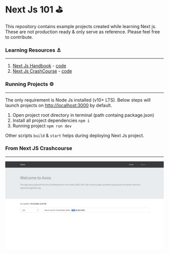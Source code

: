 # Next Js 101 ⛳️

This repository contains example projects created while learning Next js. These are not production ready & only serve as reference. Please feel free to contribute.


### Learning Resources ⚓️
---
1. [Next Js Handbook](https://www.freecodecamp.org/news/the-next-js-handbook/) - [code](https://github.com/kanadkat-asp/learn-nextjs/tree/master/01-nextjs-handbook)
2. [Next Js CrashCourse](https://youtu.be/IkOVe40Sy0U) - [code](https://github.com/kanadkat-asp/learn-nextjs/tree/master/02-nextjs-crashcourse)


### Running Projects ⚙️
---
The only requirement is Node Js installed (v10+ LTS). Below steps will launch projects on [http://localhost:3000](http://localhost:3000) by default.

1. Open project root directory in terminal (path containg package.json)
2. Install all project dependencies ```npm i```
3. Running project ```npm run dev```

Other scripts `build` & `start` helps during deploying Next Js project.



### From Next JS Crashcourse
---
<img src="./home.png" />
